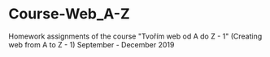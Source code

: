 # Course-Web_A-Z

Homework assignments of the course "Tvořím web od A do Z - 1" (Creating web from A to Z - 1)
September - December 2019
